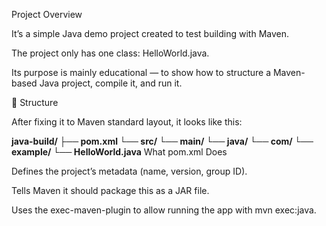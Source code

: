 Project Overview

It’s a simple Java demo project created to test building with Maven.

The project only has one class: HelloWorld.java.

Its purpose is mainly educational — to show how to structure a Maven-based Java project, compile it, and run it.

📂 Structure

After fixing it to Maven standard layout, it looks like this:

**java-build/
 ├── pom.xml
 └── src/
      └── main/
           └── java/
                └── com/
                     └── example/
                          └── HelloWorld.java**
What pom.xml Does

Defines the project’s metadata (name, version, group ID).

Tells Maven it should package this as a JAR file.

Uses the exec-maven-plugin to allow running the app with mvn exec:java.
